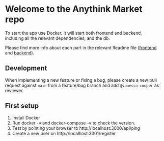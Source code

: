 # Welcome to the Anythink Market repo

To start the app use Docker. It will start both frontend and backend, including all the relevant dependencies, and the db.

Please find more info about each part in the relevant Readme file ([frontend](frontend/readme.md) and [backend](backend/README.md)).

## Development

When implementing a new feature or fixing a bug, please create a new pull request against `main` from a feature/bug branch and add `@vanessa-cooper` as reviewer.

## First setup
1. Install Docker
2. Run docker -v and docker-compose -v to check the version.
3. Test by pointing your browser to http://localhost:3000/api/ping
4. Create a new user on http://localhost:3001/register

